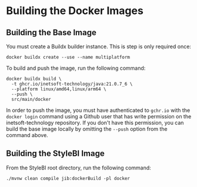 # Building the Docker Images

## Building the Base Image

You must create a Buildx builder instance. This is step is only required once:

```shell
docker buildx create --use --name multiplatform
```

To build and push the image, run the following command:

```shell
docker buildx build \
  -t ghcr.io/inetsoft-technology/java:21.0.7_6 \
  --platform linux/amd64,linux/arm64 \
  --push \
  src/main/docker
```

In order to push the image, you must have authenticated to `gchr.io` with the `docker login` command
using a Github user that has write permission on the inetsoft-technology repository. If you don't
have this permission, you can build the base image locally by omitting the `--push` option from the
command above.

## Building the StyleBI Image

From the StyleBI root directory, run the following command:

```shell
./mvnw clean compile jib:dockerBuild -pl docker
```
